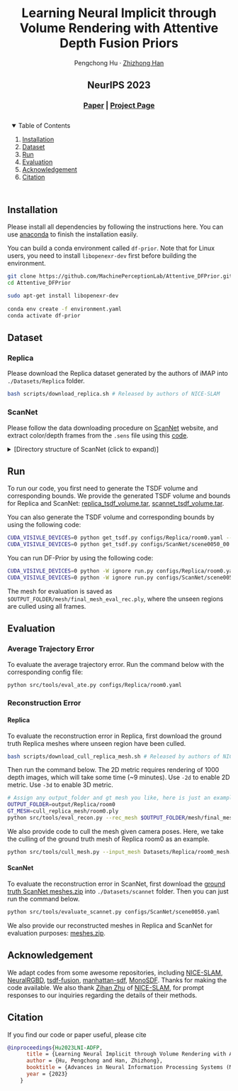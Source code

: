 <p align="center">

  <h1 align="center">Learning Neural Implicit through Volume Rendering with Attentive Depth Fusion Priors</h1>
  <p align="center">
    <a>Pengchong Hu</a>
    ·
    <a href="https://h312h.github.io/">Zhizhong Han</a>

  </p>
  <h2 align="center">NeurIPS 2023</h2>
  <h3 align="center"><a href="http://arxiv.org/abs/2310.11598">Paper</a> | <a href="https://machineperceptionlab.github.io/Attentive_DF_Prior/">Project Page</a> </h3>
  <div align="center"></div>
</p>

<!-- TABLE OF CONTENTS -->
<details open="open" style='padding: 10px; border-radius:5px 30px 30px 5px; border-width: 1px;'>
  <summary>Table of Contents</summary>
  <ol>
    <li>
      <a href="#installation">Installation</a>
    </li>
    <li>
      <a href="#dataset">Dataset</a>
    </li>
    <li>
      <a href="#run">Run</a>
    </li>
    <li>
      <a href="#evaluation">Evaluation</a>
    </li>
    <li>
      <a href="#acknowledgement">Acknowledgement</a>
    </li>
    <li>
      <a href="#citation">Citation</a>
    </li>
  </ol>
</details>


## Installation
Please install all dependencies by following the instructions here. You can use [anaconda](https://www.anaconda.com/) to finish the installation easily.

You can build a conda environment called `df-prior`. Note that for Linux users, you need to install `libopenexr-dev` first before building the environment.

```bash
git clone https://github.com/MachinePerceptionLab/Attentive_DFPrior.git
cd Attentive_DFPrior

sudo apt-get install libopenexr-dev
    
conda env create -f environment.yaml
conda activate df-prior
```

## Dataset

### Replica

Please download the Replica dataset generated by the authors of iMAP into `./Datasets/Replica` folder. 

```bash
bash scripts/download_replica.sh # Released by authors of NICE-SLAM
```

### ScanNet

Please follow the data downloading procedure on [ScanNet](http://www.scan-net.org/) website, and extract color/depth frames from the `.sens` file using this [code](https://github.com/ScanNet/ScanNet/blob/master/SensReader/python/reader.py).

<details>
  <summary>[Directory structure of ScanNet (click to expand)]</summary>
  
  DATAROOT is `./Datasets` by default. If a sequence (`sceneXXXX_XX`) is stored in other places, please change the `input_folder` path in the config file or in the command line.

```
  DATAROOT
  └── scannet
      └── scans
          └── scene0000_00
              └── frames
                  ├── color
                  │   ├── 0.jpg
                  │   ├── 1.jpg
                  │   ├── ...
                  │   └── ...
                  ├── depth
                  │   ├── 0.png
                  │   ├── 1.png
                  │   ├── ...
                  │   └── ...
                  ├── intrinsic
                  └── pose
                      ├── 0.txt
                      ├── 1.txt
                      ├── ...
                      └── ...

```
</details>

## Run

To run our code, you first need to generate the TSDF volume and corresponding bounds. We provide the generated TSDF volume and bounds for Replica and ScanNet: <a href="https://drive.google.com/file/d/1RcPuyW6VZJySK8bOscvkCMDEJIa1aMaA/view?usp=sharing" target="_blank" rel="noopener">replica_tsdf_volume.tar</a>, <a href="https://drive.google.com/file/d/1EqZ-Q1kEPhZKHOGc8Y1eKxAz-va_0icN/view?usp=sharing" target="_blank" rel="noopener">scannet_tsdf_volume.tar</a>.

You can also generate the TSDF volume and corresponding bounds by using the following code:

```bash
CUDA_VISIVLE_DEVICES=0 python get_tsdf.py configs/Replica/room0.yaml --space 1 # For Replica
CUDA_VISIVLE_DEVICES=0 python get_tsdf.py configs/ScanNet/scene0050_00.yaml --space 10 # For ScanNet
```

You can run DF-Prior by using the following code:

```bash
CUDA_VISIVLE_DEVICES=0 python -W ignore run.py configs/Replica/room0.yaml # For Replica
CUDA_VISIVLE_DEVICES=0 python -W ignore run.py configs/ScanNet/scene0050.yaml # For ScanNet
```

The mesh for evaluation is saved as `$OUTPUT_FOLDER/mesh/final_mesh_eval_rec.ply`, where the unseen regions are culled using all frames.




## Evaluation
### Average Trajectory Error
To evaluate the average trajectory error. Run the command below with the corresponding config file:
```bash
python src/tools/eval_ate.py configs/Replica/room0.yaml
```

### Reconstruction Error
#### Replica
To evaluate the reconstruction error in Replica, first download the ground truth Replica meshes where unseen region have been culled.
```bash
bash scripts/download_cull_replica_mesh.sh # Released by authors of NICE-SLAM
```
Then run the command below. The 2D metric requires rendering of 1000 depth images, which will take some time (~9 minutes). Use `-2d` to enable 2D metric. Use `-3d` to enable 3D metric.
```bash
# Assign any output_folder and gt mesh you like, here is just an example
OUTPUT_FOLDER=output/Replica/room0
GT_MESH=cull_replica_mesh/room0.ply
python src/tools/eval_recon.py --rec_mesh $OUTPUT_FOLDER/mesh/final_mesh_eval_rec.ply --gt_mesh $GT_MESH -2d -3d
```

We also provide code to cull the mesh given camera poses. Here, we take the culling of the ground truth mesh of Replica room0 as an example.
```bash
python src/tools/cull_mesh.py --input_mesh Datasets/Replica/room0_mesh.ply --traj Datasets/Replica/room0/traj.txt --output_mesh cull_replica_mesh/room0.ply
```
#### ScanNet
To evaluate the reconstruction error in ScanNet, first download the <a href="https://drive.google.com/file/d/1_abRXNcEBGwYxvoA3MjO-RLds5672THY/view?usp=sharing" target="_blank" rel="noopener">ground truth ScanNet meshes.zip</a> into `./Datasets/scannet` folder. Then you can just run the command below.
```bash
python src/tools/evaluate_scannet.py configs/ScanNet/scene0050.yaml 
```
We also provide our reconstructed meshes in Replica and ScanNet for evaluation purposes: <a href="https://drive.google.com/file/d/1MUGPRbzL9yfWQ14QwLb91Gigsh0CegVX/view?usp=sharing" target="_blank" rel="noopener">meshes.zip</a>.

## Acknowledgement
We adapt codes from some awesome repositories, including [NICE-SLAM](https://github.com/cvg/nice-slam), [NeuralRGBD](https://github.com/dazinovic/neural-rgbd-surface-reconstruction), [tsdf-fusion](https://github.com/andyzeng/tsdf-fusion-python), [manhattan-sdf](https://github.com/zju3dv/manhattan_sdf), [MonoSDF](https://github.com/autonomousvision/monosdf). Thanks for making the code available. We also thank [Zihan Zhu](https://zzh2000.github.io/) of [NICE-SLAM](https://github.com/cvg/nice-slam), for prompt responses to our inquiries regarding the details of their methods.

## Citation
If you find our code or paper useful, please cite
```bibtex
@inproceedings{Hu2023LNI-ADFP,
      title = {Learning Neural Implicit through Volume Rendering with Attentive Depth Fusion Priors},
      author = {Hu, Pengchong and Han, Zhizhong},
      booktitle = {Advances in Neural Information Processing Systems (NeurIPS)},
      year = {2023}
    }
```
